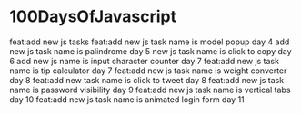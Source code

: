 # 100DaysOfJavascript
feat:add new js tasks
feat:add new js task name is model popup day 4
add new js task name is palindrome day 5
new js task name is click to copy day 6
add new js name is input character counter day 7
feat:add new js task name is tip calculator day 7
feat:add new js task name is weight converter day 8
feat:add new task name is click to tweet day 8
feat:add new js task name is password visibility day 9
feat:add new js task name is vertical tabs day 10
feat:add new js task name is animated login form day 11

